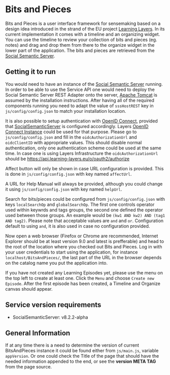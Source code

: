 Bits and Pieces
===============

Bits and Pieces is a user interface framework for sensemaking based on a design idea introduced in the strand of the EU project [Learning Layers](http://learning-layers.eu/). In its current implementation it comes with a timeline and an organizing widget. You can use the timeline to review your collection of bits and pieces (eg. notes) and drag and drop them from there to the organize widget in the lower part of the application. The bits and pieces are retrieved from the [Social Semantic Server](https://github.com/learning-layers/SocialSemanticServer).


Getting it to run
-----------------

You would need to have an instance of the [Social Semantic Server](https://github.com/learning-layers/SocialSemanticServer) running. In order to be able to use the Service API one would need to deploy the Social Semantic Server REST Adapter onto the server, [Apache Tomcat](http://tomcat.apache.org/) is assumed by the installation instructions. After having all of the required components running you need to adapt the value of `sssHostREST` key  in `js/config/config.json` to match your installation location.

It is also possible to setup authentication with [OpenID Connect](http://openid.net/connect/), provided that [SocialSemanticServer](https://github.com/learning-layers/SocialSemanticServer) is configured accordingly. Layers [OpenID Connect Instance](https://api.learning-layers.eu/o/oauth2/) could be used for that purpose. Please go to `js/config/config.json` and fill in the `oidcAuthorizationUrl` and `oidcClientID` with appropriate values. This should disable normal authentication, only one authentication scheme could be used at the same time. In case one is using Layers Infrastructure the `oidcAuthorizationUrl` should be https://api.learning-layers.eu/o/oauth2/authorize

Affect button will only be shown in case URL configuration is provided. This is done in `js/config/config.json` with key named `affectUrl`.

A URL for Help Manual will always be provided, although you could change it using `js/config/config.json` with key named `helpUrl`.

Search for bits/pieces could be configured from `js/config/config.json` with keys `localSearchOp` and `globalSearchOp`. The first one controls operator used within keywrds and tags groups, the second one defined the operator used between those groups. An example would be `(kw1 AND kw2) AND (tag1 AND tag2)`. Please note that acceptable values are `and` and `or`. Configuration default to using `and`, it is also used in case no configuration provided.

Now open a web browser (Firefox or Chrome are recommended, Internet Explorer should be at least version 9.0 and latest is prefferable) and head to the root of the location where you checked out Bits and Pieces. Log in with your user credentials to start using the application, for instance `localhost/BitsAndPieces/`, the last part of the URL in the browser depends on the catalog name you put the application into.

If you have not created any Learning Episodes yet, please use the menu on the top left to create at least one. Click the `Menu` and choose `Create new Episode`. After the first episode has been created, a Timeline and Organize canvas should appear.

Service version requirements
----------------------------

* SocialSemanticServer: v8.2.2-alpha

General Information
-------------------

If at any time there is a need to determine the version of current BitsAndPieces instance it could be found either from `js/main.js`, variable `appVersion`. Or one could check the Title of the page that should have the needed information appended to the end, or see the **version META TAG** from the page source.
